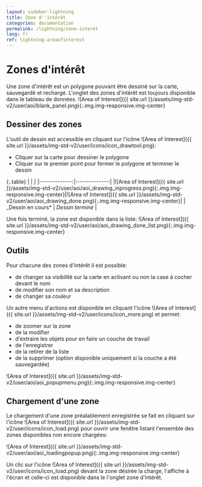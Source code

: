 ```yaml
---
layout: sidebar-lightning
title: Zone d''intérêt
categories: documentation
permalink: /lightning/zone-interet
lang: fr
ref: lightning-areaofinterest
---
```


# Zones d'intérêt

Une zone d'intérêt est un polygone pouvant être dessiné sur la carte, sauvegardé et rechargé. L'onglet des zones d'intérêt est toujours disponible dans le tableau de données.
![Area of Interest]({{ site.url }}/assets/img-std-v2/user/aoi/blank_panel.png){:.img.img-responsive.img-center}

## Dessiner des zones

L'outil de dessin est accessible en cliquant sur l'icône ![Area of Interest]({{ site.url }}/assets/img-std-v2/user/icons/icon_drawtool.png):

- Cliquer sur la carte pour dessiner le polygone
- Cliquer sur le premier point pour fermer le polygone et terminer le dessin

{:.table}
| | |
|:-------------:|:-------------:|
|![Area of Interest]({{ site.url }}/assets/img-std-v2/user/aoi/aoi_drawing_inprogress.png){:.img.img-responsive.img-center}|![Area of Interest]({{ site.url }}/assets/img-std-v2/user/aoi/aoi_drawing_done.png){:.img.img-responsive.img-center}|
| \_Dessin en cours* | _Dessin terminé_ |

Une fois terminé, la zone est disponible dans la liste:
![Area of Interest]({{ site.url }}/assets/img-std-v2/user/aoi/aoi_drawing_done_list.png){:.img.img-responsive.img-center}

## Outils

Pour chacune des zones d'intérêt il est possible:

- de changer sa visibilité sur la carte en activant ou non la case à cocher devant le nom
- de modifier son nom et sa description
- de changer sa couleur

Un autre menu d'actions est disponible en cliquant l'icône ![Area of Interest]({{ site.url }}/assets/img-std-v2/user/icons/icon_more.png) et permet:

- de zoomer sur la zone
- de la modifier
- d'extraire les objets pour en faire un couche de travail
- de l'enregistrer
- de la retirer de la liste
- de la supprimer (option disponible uniquement si la couche a été sauvegardée)

![Area of Interest]({{ site.url }}/assets/img-std-v2/user/aoi/aoi_popupmenu.png){:.img.img-responsive.img-center}

## Chargement d'une zone

Le chargement d'une zone préalablement enregistrée se fait en cliquant sur l'icône ![Area of Interest]({{ site.url }}/assets/img-std-v2/user/icons/icon_load.png) pour ouvrir une fenêtre listant l'ensemble des zones disponibles non encore chargées:

![Area of Interest]({{ site.url }}/assets/img-std-v2/user/aoi/aoi_loadingpopup.png){:.img.img-responsive.img-center}

Un clic sur l'icône ![Area of Interest]({{ site.url }}/assets/img-std-v2/user/icons/icon_load.png) devant la zone désirée la charge, l'affiche à l'écran et celle-ci est disponible dans le l'onglet zone d'intérêt.
